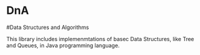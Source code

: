 DnA
===

#Data Structures and Algorithms

This library includes implemenmtations of basec Data Structures, like Tree and Queues, in Java programming language.
